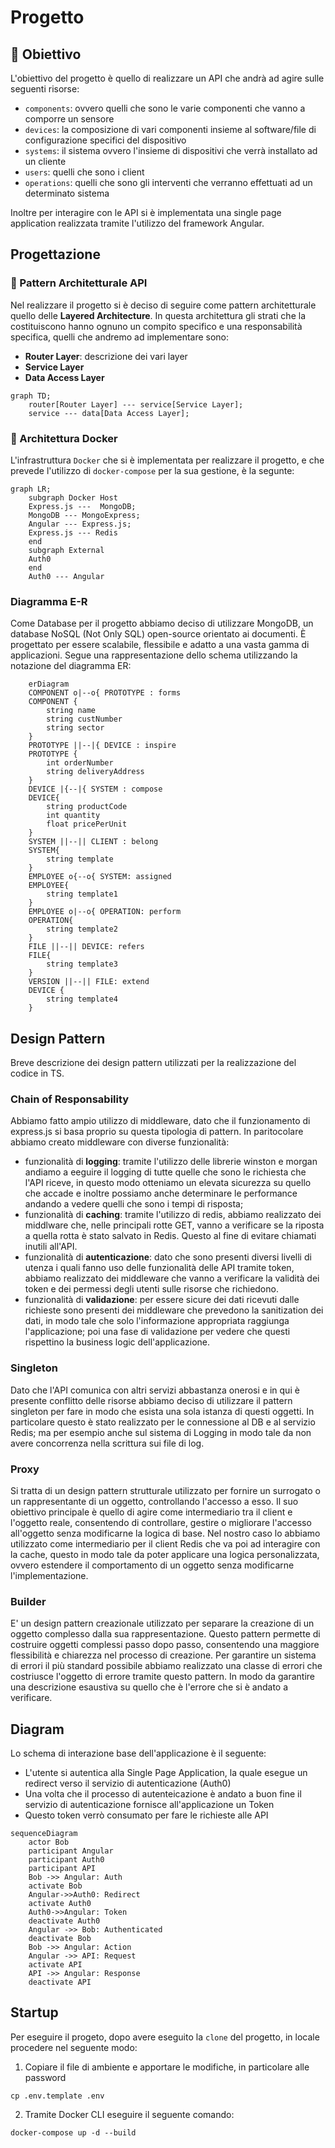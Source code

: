 # Progetto

## :dart: Obiettivo

L'obiettivo del progetto è quello di realizzare un API che andrà ad agire sulle seguenti risorse:

- `components`: ovvero quelli che sono le varie componenti che vanno a comporre un sensore
- `devices`: la composizione di vari componenti insieme al software/file di configurazione specifici del dispositivo
- `systems`: il sistema ovvero l'insieme di dispositivi che verrà installato ad un cliente
- `users`: quelli che sono i client
- `operations`: quelli che sono gli interventi che verranno effettuati ad un determinato sistema

Inoltre per interagire con le API si è implementata una single page application realizzata tramite l'utilizzo del framework Angular.


## Progettazione

### :electric_plug: Pattern Architetturale API 

Nel realizzare il progetto si è deciso di seguire come pattern architetturale quello delle **Layered Architecture**. In questa architettura gli strati che la costituiscono hanno ognuno un compito specifico e una responsabilità specifica, quelli che andremo ad implementare sono:

- **Router Layer**: descrizione dei vari layer
- **Service Layer**
- **Data Access Layer**

```mermaid
graph TD;
    router[Router Layer] --- service[Service Layer];
    service --- data[Data Access Layer];
```

###  :whale: Architettura Docker 

L'infrastruttura `Docker` che si è implementata per realizzare il progetto, e che prevede l'utilizzo di `docker-compose` per la sua gestione, è la segunte:

```mermaid
graph LR;
    subgraph Docker Host
    Express.js ---  MongoDB;
    MongoDB --- MongoExpress;
    Angular --- Express.js;
    Express.js --- Redis
    end
    subgraph External
    Auth0
    end
    Auth0 --- Angular
```

### Diagramma E-R

Come Database per il progetto abbiamo deciso di utilizzare MongoDB, un database NoSQL (Not Only SQL) open-source orientato ai documenti. È progettato per essere scalabile, flessibile e adatto a una vasta gamma di applicazioni. Segue una rappresentazione dello schema utilizzando la notazione del diagramma ER:

```mermaid
    erDiagram
    COMPONENT o|--o{ PROTOTYPE : forms
    COMPONENT {
        string name
        string custNumber
        string sector
    }
    PROTOTYPE ||--|{ DEVICE : inspire
    PROTOTYPE {
        int orderNumber
        string deliveryAddress
    }
    DEVICE |{--|{ SYSTEM : compose 
    DEVICE{
        string productCode
        int quantity
        float pricePerUnit
    }
    SYSTEM ||--|| CLIENT : belong
    SYSTEM{
        string template
    }
    EMPLOYEE o{--o{ SYSTEM: assigned
    EMPLOYEE{
        string template1
    }
    EMPLOYEE o|--o{ OPERATION: perform
    OPERATION{
        string template2
    }
    FILE ||--|| DEVICE: refers
    FILE{
        string template3
    }
    VERSION ||--|| FILE: extend
    DEVICE {
        string template4
    }
```

## Design Pattern

Breve descrizione dei design pattern utilizzati per la realizzazione del codice in TS. 

### Chain of Responsability

Abbiamo fatto ampio utilizzo di middleware, dato che il funzionamento di express.js si basa proprio su questa tipologia di pattern. In paritocolare abbiamo creato middleware con diverse funzionalità:

- funzionalità di **logging**: tramite l'utilizzo delle librerie winston e morgan andiamo a eeguire il logging di tutte quelle che sono le richiesta che l'API riceve, in questo modo otteniamo un elevata sicurezza su quello che accade e inoltre possiamo anche determinare le performance andando a vedere quelli che sono i tempi di risposta;
- funzionalità di **caching**: tramite l'utilizzo di redis, abbiamo realizzato dei middlware che, nelle principali rotte GET, vanno a verificare se la riposta a quella rotta è stato salvato in Redis. Questo al fine di evitare chiamati inutili all'API.
- funzionalità di **autenticazione**: dato che sono presenti diversi livelli di utenza i quali fanno uso delle funzionalità delle API tramite token, abbiamo realizzato dei middleware che vanno a verificare la validità dei token e dei permessi degli utenti sulle risorse che richiedono.
- funzionalità di **validazione**: per essere sicure dei dati ricevuti dalle richieste sono presenti dei middleware che prevedono la sanitization dei dati, in modo tale che solo l'informazione appropriata raggiunga l'applicazione; poi una fase di validazione per vedere che questi rispettino la business logic dell'applicazione.

### Singleton

Dato che l'API comunica con altri servizi abbastanza onerosi e in qui è presente conflitto delle risorse abbiamo deciso di utilizzare il pattern singleton per fare in modo che esista una sola istanza di questi oggetti. In particolare questo è stato realizzato per le connessione al DB e al servizio Redis; ma per esempio anche sul sistema di Logging in modo tale da non avere concorrenza nella scrittura sui file di log.

### Proxy

Si tratta di un design pattern strutturale utilizzato per fornire un surrogato o un rappresentante di un oggetto, controllando l'accesso a esso. Il suo obiettivo principale è quello di agire come intermediario tra il client e l'oggetto reale, consentendo di controllare, gestire o migliorare l'accesso all'oggetto senza modificarne la logica di base.
Nel nostro caso lo abbiamo utilizzato come intermediario per il client Redis che va poi ad interagire con la cache, questo in modo tale da poter applicare una logica personalizzata, ovvero estendere il comportamento di un oggetto senza modificarne l'implementazione.

### Builder

E' un design pattern creazionale utilizzato per separare la creazione di un oggetto complesso dalla sua rappresentazione. Questo pattern permette di costruire oggetti complessi passo dopo passo, consentendo una maggiore flessibilità e chiarezza nel processo di creazione. Per garantire un sistema di errori il più standard possibile abbiamo realizzato una classe di errori che costriusce l'oggetto di errore tramite questo pattern. In modo da garantire una descrizione esaustiva su quello che è l'errore che si è andato a verificare.




## Diagram

Lo schema di interazione base dell'applicazione è il seguente:

- L'utente si autentica alla Single Page Application, la quale esegue un redirect verso il servizio di autenticazione (Auth0)
- Una volta che il processo di autenteicazione è andato a buon fine il servizio di autenticazione fornisce all'applicazione un Token
- Questo token verrò consumato per fare le richieste alle API

```mermaid
sequenceDiagram
    actor Bob
    participant Angular
    participant Auth0
    participant API
    Bob ->> Angular: Auth
    activate Bob
    Angular->>Auth0: Redirect
    activate Auth0
    Auth0->>Angular: Token
    deactivate Auth0
    Angular ->> Bob: Authenticated
    deactivate Bob
    Bob ->> Angular: Action
    Angular ->> API: Request
    activate API
    API ->> Angular: Response
    deactivate API
```

## Startup

Per eseguire il progeto, dopo avere eseguito la `clone` del progetto, in locale procedere nel seguente modo:

1. Copiare il file di ambiente e apportare le modifiche, in particolare alle password
```
cp .env.template .env
```
2. Tramite Docker CLI eseguire il seguente comando:
```
docker-compose up -d --build
```

